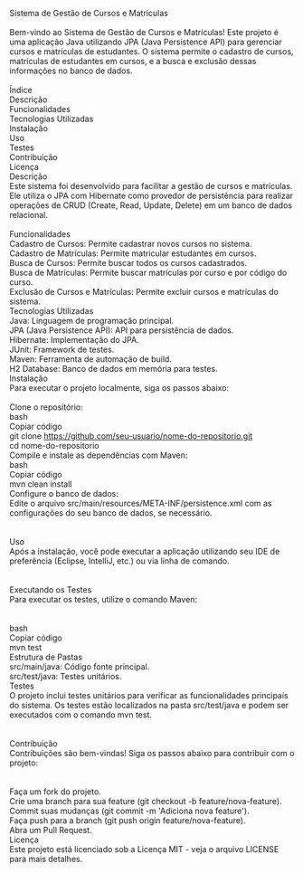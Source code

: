 Sistema de Gestão de Cursos e Matrículas <br> <br>
Bem-vindo ao Sistema de Gestão de Cursos e Matrículas! Este projeto é uma aplicação Java utilizando JPA (Java Persistence API) para gerenciar cursos e matrículas de estudantes. O sistema permite o cadastro de cursos, matrículas de estudantes em cursos, e a busca e exclusão dessas informações no banco de dados.
<br> <br>
Índice<br>
Descrição<br>
Funcionalidades<br>
Tecnologias Utilizadas<br>
Instalação<br>
Uso<br>
Testes<br>
Contribuição<br>
Licença<br>
Descrição<br>
Este sistema foi desenvolvido para facilitar a gestão de cursos e matrículas. Ele utiliza o JPA com Hibernate como provedor de persistência para realizar operações de CRUD (Create, Read, Update, Delete) em um banco de dados relacional.
<br> <br>
Funcionalidades <br>
Cadastro de Cursos: Permite cadastrar novos cursos no sistema.<br>
Cadastro de Matrículas: Permite matricular estudantes em cursos.<br>
Busca de Cursos: Permite buscar todos os cursos cadastrados.<br>
Busca de Matrículas: Permite buscar matrículas por curso e por código do curso.<br>
Exclusão de Cursos e Matrículas: Permite excluir cursos e matrículas do sistema.<br>
Tecnologias Utilizadas<br>
Java: Linguagem de programação principal.<br>
JPA (Java Persistence API): API para persistência de dados.<br>
Hibernate: Implementação do JPA.<br>
JUnit: Framework de testes.<br>
Maven: Ferramenta de automação de build.<br>
H2 Database: Banco de dados em memória para testes.<br>
Instalação<br>
Para executar o projeto localmente, siga os passos abaixo:<br>
<br>
Clone o repositório:<br>
bash<br>
Copiar código<br>
git clone https://github.com/seu-usuario/nome-do-repositorio.git<br>
cd nome-do-repositorio<br>
Compile e instale as dependências com Maven:<br>
bash<br>
Copiar código<br>
mvn clean install<br>
Configure o banco de dados:<br>
Edite o arquivo src/main/resources/META-INF/persistence.xml com as configurações do seu banco de dados, se necessário.<br>
<br><br>
Uso<br>
Após a instalação, você pode executar a aplicação utilizando seu IDE de preferência (Eclipse, IntelliJ, etc.) ou via linha de comando.<br>
<br><br>
Executando os Testes<br>
Para executar os testes, utilize o comando Maven:<br>
<br><br>
bash<br>
Copiar código<br>
mvn test<br>
Estrutura de Pastas<br>
src/main/java: Código fonte principal.<br>
src/test/java: Testes unitários.<br>
Testes<br>
O projeto inclui testes unitários para verificar as funcionalidades principais do sistema. Os testes estão localizados na pasta src/test/java e podem ser executados com o comando mvn test.<br>
<br><br>
Contribuição<br>
Contribuições são bem-vindas! Siga os passos abaixo para contribuir com o projeto:<br>
<br><br>
Faça um fork do projeto.<br>
Crie uma branch para sua feature (git checkout -b feature/nova-feature).<br>
Commit suas mudanças (git commit -m 'Adiciona nova feature').<br>
Faça push para a branch (git push origin feature/nova-feature).<br>
Abra um Pull Request.<br>
Licença<br>
Este projeto está licenciado sob a Licença MIT - veja o arquivo LICENSE para mais detalhes.<br>

